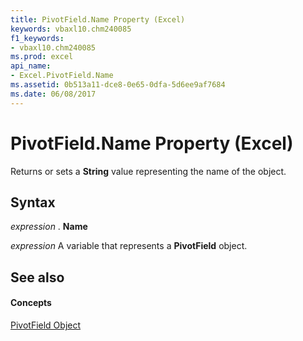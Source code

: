 ```yaml
---
title: PivotField.Name Property (Excel)
keywords: vbaxl10.chm240085
f1_keywords:
- vbaxl10.chm240085
ms.prod: excel
api_name:
- Excel.PivotField.Name
ms.assetid: 0b513a11-dce8-0e65-0dfa-5d6ee9af7684
ms.date: 06/08/2017
---
```



# PivotField.Name Property (Excel)

Returns or sets a **String** value representing the name of the object.


## Syntax

 _expression_ . **Name**

 _expression_ A variable that represents a **PivotField** object.


## See also


#### Concepts


[PivotField Object](pivotfield-object-excel.md)

